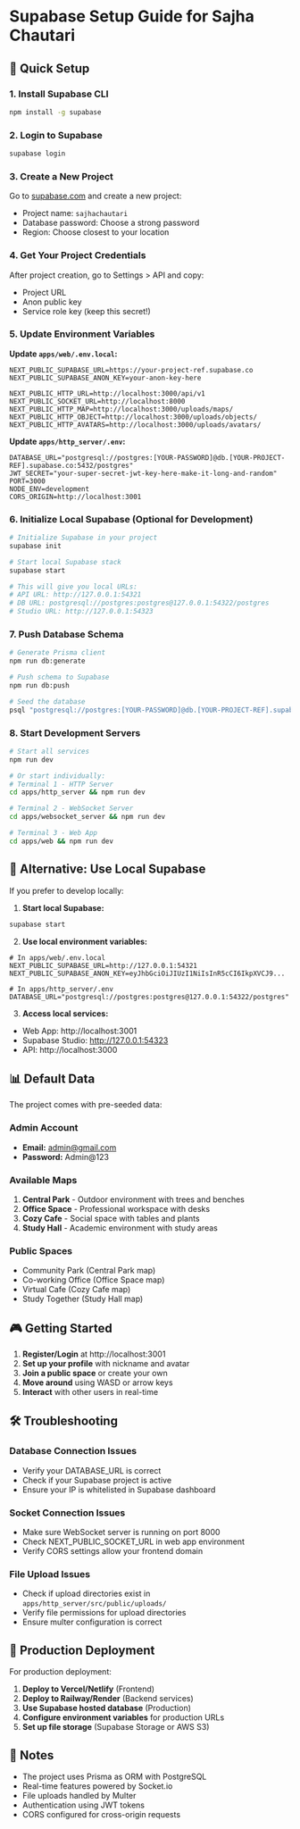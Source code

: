 # Supabase Setup Guide for Sajha Chautari

## 🚀 Quick Setup

### 1. Install Supabase CLI
```bash
npm install -g supabase
```

### 2. Login to Supabase
```bash
supabase login
```

### 3. Create a New Project
Go to [supabase.com](https://supabase.com) and create a new project:
- Project name: `sajhachautari`
- Database password: Choose a strong password
- Region: Choose closest to your location

### 4. Get Your Project Credentials
After project creation, go to Settings > API and copy:
- Project URL
- Anon public key
- Service role key (keep this secret!)

### 5. Update Environment Variables

**Update `apps/web/.env.local`:**
```env
NEXT_PUBLIC_SUPABASE_URL=https://your-project-ref.supabase.co
NEXT_PUBLIC_SUPABASE_ANON_KEY=your-anon-key-here

NEXT_PUBLIC_HTTP_URL=http://localhost:3000/api/v1
NEXT_PUBLIC_SOCKET_URL=http://localhost:8000
NEXT_PUBLIC_HTTP_MAP=http://localhost:3000/uploads/maps/
NEXT_PUBLIC_HTTP_OBJECT=http://localhost:3000/uploads/objects/
NEXT_PUBLIC_HTTP_AVATARS=http://localhost:3000/uploads/avatars/
```

**Update `apps/http_server/.env`:**
```env
DATABASE_URL="postgresql://postgres:[YOUR-PASSWORD]@db.[YOUR-PROJECT-REF].supabase.co:5432/postgres"
JWT_SECRET="your-super-secret-jwt-key-here-make-it-long-and-random"
PORT=3000
NODE_ENV=development
CORS_ORIGIN=http://localhost:3001
```

### 6. Initialize Local Supabase (Optional for Development)
```bash
# Initialize Supabase in your project
supabase init

# Start local Supabase stack
supabase start

# This will give you local URLs:
# API URL: http://127.0.0.1:54321
# DB URL: postgresql://postgres:postgres@127.0.0.1:54322/postgres
# Studio URL: http://127.0.0.1:54323
```

### 7. Push Database Schema
```bash
# Generate Prisma client
npm run db:generate

# Push schema to Supabase
npm run db:push

# Seed the database
psql "postgresql://postgres:[YOUR-PASSWORD]@db.[YOUR-PROJECT-REF].supabase.co:5432/postgres" -f supabase/seed.sql
```

### 8. Start Development Servers
```bash
# Start all services
npm run dev

# Or start individually:
# Terminal 1 - HTTP Server
cd apps/http_server && npm run dev

# Terminal 2 - WebSocket Server  
cd apps/websocket_server && npm run dev

# Terminal 3 - Web App
cd apps/web && npm run dev
```

## 🔧 Alternative: Use Local Supabase

If you prefer to develop locally:

1. **Start local Supabase:**
```bash
supabase start
```

2. **Use local environment variables:**
```env
# In apps/web/.env.local
NEXT_PUBLIC_SUPABASE_URL=http://127.0.0.1:54321
NEXT_PUBLIC_SUPABASE_ANON_KEY=eyJhbGciOiJIUzI1NiIsInR5cCI6IkpXVCJ9...

# In apps/http_server/.env
DATABASE_URL="postgresql://postgres:postgres@127.0.0.1:54322/postgres"
```

3. **Access local services:**
- Web App: http://localhost:3001
- Supabase Studio: http://127.0.0.1:54323
- API: http://localhost:3000

## 📊 Default Data

The project comes with pre-seeded data:

### Admin Account
- **Email:** admin@gmail.com
- **Password:** Admin@123

### Available Maps
1. **Central Park** - Outdoor environment with trees and benches
2. **Office Space** - Professional workspace with desks
3. **Cozy Cafe** - Social space with tables and plants
4. **Study Hall** - Academic environment with study areas

### Public Spaces
- Community Park (Central Park map)
- Co-working Office (Office Space map)
- Virtual Cafe (Cozy Cafe map)
- Study Together (Study Hall map)

## 🎮 Getting Started

1. **Register/Login** at http://localhost:3001
2. **Set up your profile** with nickname and avatar
3. **Join a public space** or create your own
4. **Move around** using WASD or arrow keys
5. **Interact** with other users in real-time

## 🛠️ Troubleshooting

### Database Connection Issues
- Verify your DATABASE_URL is correct
- Check if your Supabase project is active
- Ensure your IP is whitelisted in Supabase dashboard

### Socket Connection Issues
- Make sure WebSocket server is running on port 8000
- Check NEXT_PUBLIC_SOCKET_URL in web app environment
- Verify CORS settings allow your frontend domain

### File Upload Issues
- Check if upload directories exist in `apps/http_server/src/public/uploads/`
- Verify file permissions for upload directories
- Ensure multer configuration is correct

## 🚀 Production Deployment

For production deployment:

1. **Deploy to Vercel/Netlify** (Frontend)
2. **Deploy to Railway/Render** (Backend services)
3. **Use Supabase hosted database** (Production)
4. **Configure environment variables** for production URLs
5. **Set up file storage** (Supabase Storage or AWS S3)

## 📝 Notes

- The project uses Prisma as ORM with PostgreSQL
- Real-time features powered by Socket.io
- File uploads handled by Multer
- Authentication using JWT tokens
- CORS configured for cross-origin requests